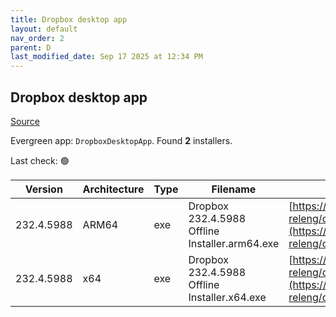 ```yaml
---
title: Dropbox desktop app
layout: default
nav_order: 2
parent: D
last_modified_date: Sep 17 2025 at 12:34 PM
---
```


## Dropbox desktop app

[Source](https://www.dropbox.com/desktop)

Evergreen app: `DropboxDesktopApp`. Found **2** installers.

Last check: 🟢

| Version    | Architecture | Type | Filename                                       | URI                                                                                                                                                                                                            |
| ---------- | ------------ | ---- | ---------------------------------------------- | -------------------------------------------------------------------------------------------------------------------------------------------------------------------------------------------------------------- |
| 232.4.5988 | ARM64        | exe  | Dropbox 232.4.5988 Offline Installer.arm64.exe | [https://edge.dropboxstatic.com/dbx-releng/client/Dropbox%20232.4.5988%20Offline%20Installer.arm64.exe](https://edge.dropboxstatic.com/dbx-releng/client/Dropbox%20232.4.5988%20Offline%20Installer.arm64.exe) |
| 232.4.5988 | x64          | exe  | Dropbox 232.4.5988 Offline Installer.x64.exe   | [https://edge.dropboxstatic.com/dbx-releng/client/Dropbox%20232.4.5988%20Offline%20Installer.x64.exe](https://edge.dropboxstatic.com/dbx-releng/client/Dropbox%20232.4.5988%20Offline%20Installer.x64.exe)     |
